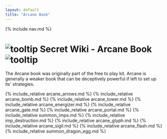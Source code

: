 ```yaml
---
layout: default
title: "Arcane Book"
---
```


{% include nav.md  %}

# ![tooltip]({{site.miscimages}}/walkinggrapple.gif) Secret Wiki - Arcane Book![tooltip]({{site.miscimages}}/walkinggrapple.gif)

The Arcane book was originally part of the free to play kit. Arcane is generally a weaker book that can be deceptively powerful if left to set up its' strategies.

{% include_relative arcane_arrows.md %}
{% include_relative arcane_bomb.md %}
{% include_relative arcane_tower.md %}
{% include_relative arcane_energizer.md %}
{% include_relative arcane_gate.md %}
{% include_relative arcane_portal.md %}
{% include_relative summon_imps.md %}
{% include_relative imp_destruction.md %}
{% include_relative arcane_glyph.md %}
{% include_relative arcane_sigil.md %}
{% include_relative arcane_flash.md %}
{% include_relative summon_dragon_egg.md %}
